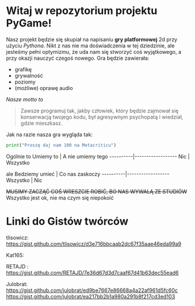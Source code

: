 # **Witaj w repozytorium projektu PyGame!**


Nasz projekt będzie się skupiał na napisaniu **gry platformowej** 2d przy użyciu *Pythona*. Nikt z nas nie ma doświadczenia w tej dziedzinie, ale jesteśmy pełni optymizmu, że uda nam się stworzyć coś wyjątkowego, a przy okazji nauczyć czegoś nowego.
Gra będzie zawierała:
* grafikę
* grywalność
* poziomy
* (możliwe) oprawę audio

_Nasze motto to_
>Zawsze programuj tak, jakby człowiek, który będzie zajmował się konserwacją twojego kodu, był agresywnym psychopatą i wiedział, gdzie mieszkasz.

Jak na razie nasza gra wygląda tak:
```Python
print("Proszę daj nam 100 na Metacriticu")
```
Ogólnie to
Umiemy to | A nie umiemy tego
----------|------------------
Nic | Wszystko

ale
Bedziemy umieć | Co nas zaskoczy
----------|------------------
Wszystko | Nic

~~MUSIMY ZACZĄĆ COŚ WRESZCIE ROBIĆ, BO NAS WYWALĄ ZE STUDIÓW~~
Wszystko jest ok, nie ma czym się niepokoić

# **Linki do Gistów twórców**
tlisowicz: https://gist.github.com/tlisowicz/d3e716bbcaab2dc67f35aae46eda99a9

Kat165: <script src="https://gist.github.com/Kat165/6d4dfa442bb6ff2e49bc82c26a7f947f.js"></script>


RETAJD : https://gist.github.com/RETAJD/7e36d67d3d7caaf67d41b63dec55ead6

Julobrat: https://gist.github.com/julobrat/ed9be7667e86668a4a22af961d5fc60c
https://gist.github.com/julobrat/ea217bb2b1a980a291b8f217cd3ed103
